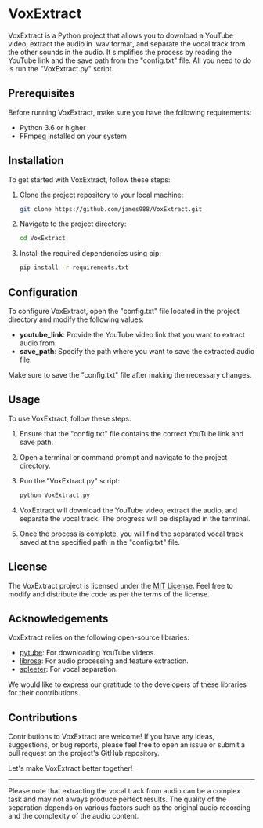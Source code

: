 # VoxExtract

VoxExtract is a Python project that allows you to download a YouTube video, extract the audio in .wav format, and separate the vocal track from the other sounds in the audio. It simplifies the process by reading the YouTube link and the save path from the "config.txt" file. All you need to do is run the "VoxExtract.py" script.

## Prerequisites

Before running VoxExtract, make sure you have the following requirements:

- Python 3.6 or higher
- FFmpeg installed on your system

## Installation

To get started with VoxExtract, follow these steps:

1. Clone the project repository to your local machine:

   ```bash
   git clone https://github.com/james988/VoxExtract.git
   ```

2. Navigate to the project directory:

   ```bash
   cd VoxExtract
   ```

3. Install the required dependencies using pip:

   ```bash
   pip install -r requirements.txt
   ```

## Configuration

To configure VoxExtract, open the "config.txt" file located in the project directory and modify the following values:

- **youtube_link**: Provide the YouTube video link that you want to extract audio from.
- **save_path**: Specify the path where you want to save the extracted audio file.

Make sure to save the "config.txt" file after making the necessary changes.

## Usage

To use VoxExtract, follow these steps:

1. Ensure that the "config.txt" file contains the correct YouTube link and save path.

2. Open a terminal or command prompt and navigate to the project directory.

3. Run the "VoxExtract.py" script:

   ```bash
   python VoxExtract.py
   ```

4. VoxExtract will download the YouTube video, extract the audio, and separate the vocal track. The progress will be displayed in the terminal.

5. Once the process is complete, you will find the separated vocal track saved at the specified path in the "config.txt" file.

## License

The VoxExtract project is licensed under the [MIT License](https://opensource.org/licenses/MIT). Feel free to modify and distribute the code as per the terms of the license.

## Acknowledgements

VoxExtract relies on the following open-source libraries:

- [pytube](https://github.com/pytube/pytube): For downloading YouTube videos.
- [librosa](https://librosa.org/): For audio processing and feature extraction.
- [spleeter](https://github.com/deezer/spleeter): For vocal separation.

We would like to express our gratitude to the developers of these libraries for their contributions.

## Contributions

Contributions to VoxExtract are welcome! If you have any ideas, suggestions, or bug reports, please feel free to open an issue or submit a pull request on the project's GitHub repository.

Let's make VoxExtract better together!

---

Please note that extracting the vocal track from audio can be a complex task and may not always produce perfect results. The quality of the separation depends on various factors such as the original audio recording and the complexity of the audio content.

